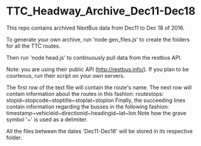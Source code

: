 # TTC_Headway_Archive_Dec11-Dec18

This repo contains archived NextBus data from Dec11 to Dec 18 of 2016.

To generate your own archive, run 'node gen_files.js' to create the folders for all the TTC routes.

Then run 'node head.js' to continuously pull data from the restbus API.

Note: you are using their public API (http://restbus.info/). If you plan to be courteous, run their script on your own servers.

The first row of the text file will contain the route's name.
The next row will contain information about the routes in this fashion:
	routestops: stopid~stopcode~stoptitle~stoplat~stoplon
Finally, the succeeding lines contain information regarding the busses in the following fashion:
	timestamp~vehicleid~directionid~headingid~lat~lon
Note how the grave symbol '~' is used as a delimiter.

All the files between the dates 'Dec11-Dec18'  will be stored in its respective folder.
